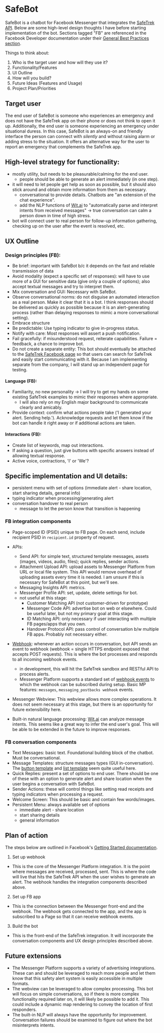 # SafeBot

SafeBot is a chatbot for Facebook Messenger that integrates the [SafeTrek API](https://developers.safetrek.io/). Below are some high-level design thoughts I have before starting implementation of the bot. Sections tagged "FB" are referenced in the Facebook Developer documentation under their [General Best Practices section](https://developers.facebook.com/docs/messenger-platform/introduction/general-best-practices).

Things to think about:

1. Who is the target user and how will they use it?
2. Functionality/Features
3. UI Outline
4. How will you build?
5. Future Ideas (Features and Usage)
6. Project Plan/Priorities

## Target user
The end user of SafeBot is someone who experiences an emergency and does not have the SafeTrek app on their phone or does not think to open it up.
Additionally, the end user is someone experiencing an emergency under situational duress. In this case, SafeBot is an always-on and friendly interface the person can connect with *silently* and without raising alarm or adding stress to the situation. It offers an alternative way for the user to report an emergency that complements the SafeTrek app.

## High-level strategy for functionality:
  - mostly utility, but needs to be pleasurable/calming for the end user.
    - people should be able to generate an alert immediately (in one step).
  - it will need to let people get help as soon as possible, but it should also stick around and obtain more information from them as necessary.
    - conversational to provide details. Chatbots are "an extension of the chat experience".
    - add the NLP functions of [Wit.ai](https://wit.ai) to "automatically parse and interpret intents from received messages" -> true conversation can calm a person down in time of high stress.
  - bot will connect user to real person for follow-up information gathering, checking up on the user after the event is resolved, etc.

## UX Outline

### Design principles (FB):
  - Be brief: important with SafeBot b/c it depends on the fast and reliable transmission of data
  - Avoid modality (expect a specific set of responses): will have to use more of a GUI for sensitive data (give only a couple of options); also accept textual messages and try to interpret them.
  - Mix conversation and GUI: Necessary with SafeBot.
  - Observe conversational norms: do not disguise an automated interaction as a real person. Make it clear that it is a bot. I think responses should be delivered as quickly as possible because it is an alert-generating process (rather than delaying responses to mimic a more conversational setting).
  - Embrace structure
  - Be predictable: Use typing indicator to give in-progress status.
  - Notify with care: Most responses will assert a push notification.
  - Fail gracefully: if misunderstood request, reiterate capabilities. Failure = feedback, a chance to improve bot.
  - Do not create a separate entity: This bot should eventually be attached to the [SafeTrek Facebook page](https://www.facebook.com/SafeTrek/) so that users can search for SafeTrek and easily start communicating with it. Because I am implementing separate from the company, I will stand up an independent page for testing.

#### Language (FB):
  - Familiarity, no new personality -> I will try to get my hands on some existing SafeTrek examples to mimic their responses where appropriate.
    - I will also rely on my English major background to communicate clearly and amicably.
  - Provide context: confirm what actions people take ('I generated your alert. Sending help.'). Acknowledge requests and let them know if the bot can handle it right away or if additional actions are taken.

#### Interactions (FB):
  - Create list of keywords, map out interactions.
  - If asking a question, just give buttons with specific answers instead of allowing textual response.
  - Active voice, contractions, 'I' or 'We'?

## Specific implementation and UI details:

  - persistent menu with set of options (immediate alert - share location, start sharing details, general info)
  - typing indicator when processing/generating alert
  - conversation handover to real person
    - message to let the person know that transition is happening

### FB integration components
  - Page-scoped ID (PSID) unique to FB page. On each send, include recipient PSID in `recipient.id` property of request.
  - APIs:
    - Send API: for simple text, structured template messages, assets (images, videos, audio, files); quick replies, sender actions.
    - Attachment Upload API: upload assets to Messenger Platform from URL or local file system. This API would remove overhead of uploading assets every time it is needed. I am unsure if this is necessary for SafeBot at this point, but we'll see.
    - Messaging Insights API: metrics.
    - Messenger Profile API: set, update, delete settings for bot.
    - not useful at this stage:
      - Customer Matching API (not customer-driven for prototype)
      - Messenger Code API: advertise bot on web or elsewhere. Could be useful later, but not my primary goal at this stage.
      - ID Matching API: only necessary if user interacting with multiple FB pages/apps that you own.
      - Handover Protocol API: pass control of conversation b/w multiple FB apps. Probably not necessary either.

  - [Webhook](https://developers.facebook.com/docs/messenger-platform/webhook): whenever an action occurs in conversation, bot API sends an event to webhook (webhook = single HTTPS endpoint exposed that accepts POST requests). This is where the bot processes and responds to all incoming webhook events.
    - in development, this will hit the SafeTrek sandbox and RESTful API to process alerts.
    - Messenger Platform supports a standard set of [webhook events](https://developers.facebook.com/docs/messenger-platform/reference/webhook-events/) to which the webhook can be subscribed during setup. Basic MP features: `messages`, `messaging_postbacks webhook` events.
  - Messenger Webview: This webview allows more complex operations. It does not seem necessary at this stage, but there is an opportunity for future extensibility here.
  - Built-in natural language processing: [Wit.ai](https://wit.ai) can analyze message intents. This seems like a great way to infer the end user's goal. This will be able to be extended in the future to improve responses.

### FB conversation components
  - Text Messages: basic text. Foundational building block of the chatbot. Must be conversational.
  - Message Templates: structure messages types (GUI in-conversation). The [button template](https://developers.facebook.com/docs/messenger-platform/send-messages/template/button) and [list template](https://developers.facebook.com/docs/messenger-platform/send-messages/template/list) seem quite useful here.
  - Quick Replies: present a set of options to end user. There should be one of these with an option to generate alert and share location when the user begins a conversation with SafeBot.
  - Sender Actions: these will control things like setting read receipts and typing indicators when processing a request.
  - Welcome Screen: This should be basic and contain few words/images.
  - Persistent Menu: always available set of options
    - immediate alert - share location
    - start sharing details
    - general information

## Plan of action
The steps below are outlined in Facebook's [Getting Started documentation](https://developers.facebook.com/docs/messenger-platform/getting-started).
1. Set up webhook
  - This is the core of the Messenger Platform integration. It is the point where messages are received, processed, sent. This is where the code will live that hits the SafeTrek API when the user wishes to generate an alert. The webhook handles the integration components described above.
2. Set up FB app
  - This is the connection between the Messenger front-end and the webhook. The webhook gets connected to the app, and the app is subscribed to a Page so that it can receive webhook events.
3. Build the bot
  - This is the front-end of the SafeTrek integration. It will incorporate the conversation components and UX design principles described above.

## Future extensions
- The Messenger Platform supports a variety of advertising integrations. These can and should be leveraged to reach more people and let them know that this safety alert system is easily accessible in multiple formats.
- The webview can be leveraged to allow complex processing. This bot will focus on simple conversations, so if there is more complex functionality required later on, it will likely be possible to add it. This could include a dynamic map rendering to convey the location of first responders.
- The built-in NLP will always have the opportunity for improvement. Conversation failures should be examined to figure out where the bot misinterprets intents.
